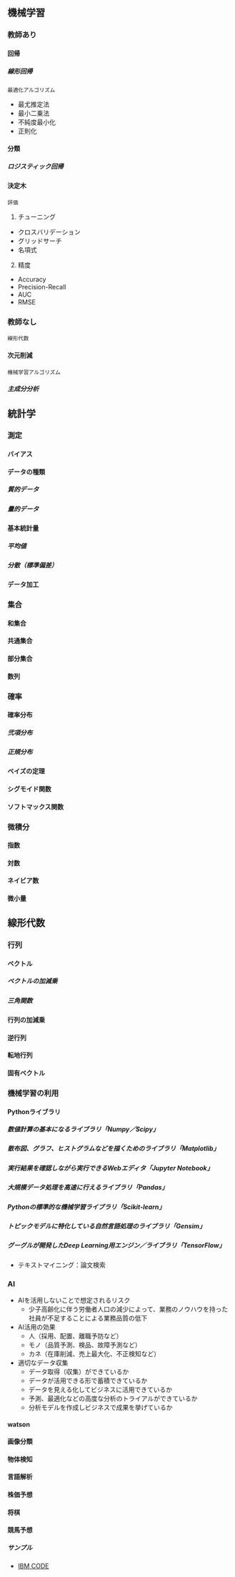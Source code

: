 
## 機械学習
### 教師あり
#### 回帰
##### 線形回帰
	最適化アルゴリズム
* 最尤推定法
* 最小二乗法
* 不純度最小化
* 正則化
#### 分類
##### ロジスティック回帰
#### 決定木
	評価
1. チューニング
* クロスバリデーション
* グリッドサーチ
* 名項式
2. 精度
* Accuracy
* Precision-Recall
* AUC
* RMSE
### 教師なし
	線形代数
#### 次元削減
	機械学習アルゴリズム
##### 主成分分析

## 統計学
### 測定
#### バイアス
#### データの種類
##### 質的データ
##### 量的データ
#### 基本統計量
##### 平均値
##### 分散（標準偏差）
#### データ加工
### 集合
#### 和集合
#### 共通集合
#### 部分集合
#### 数列
### 確率
#### 確率分布
##### 弐項分布
##### 正規分布
#### ベイズの定理
#### シグモイド関数
#### ソフトマックス関数
### 微積分
#### 指数
#### 対数
#### ネイビア数
#### 微小量
## 線形代数
### 行列
#### ベクトル
##### ベクトルの加減乗
##### 三角関数
#### 行列の加減乗
#### 逆行列
#### 転地行列
#### 固有ベクトル

### 機械学習の利用
#### Pythonライブラリ
##### 数値計算の基本になるライブラリ「Numpy／Scipy」
##### 散布図、グラフ、ヒストグラムなどを描くためのライブラリ「Matplotlib」
##### 実行結果を確認しながら実行できるWebエディタ「Jupyter Notebook」
##### 大規模データ処理を高速に行えるライブラリ「Pandas」
##### Pythonの標準的な機械学習ライブラリ「Scikit-learn」
##### トピックモデルに特化している自然言語処理のライブラリ「Gensim」
##### グーグルが開発したDeep Learning用エンジン／ライブラリ「TensorFlow」
* テキストマイニング：論文検索
### AI
* AIを活用しないことで想定されるリスク
	+ 少子高齢化に伴う労働者人口の減少によって、業務のノウハウを持った社員が不足することによる業務品質の低下
* AI活用の効果
	+ 人（採用、配置、離職予防など）
	+ モノ（品質予測、検品、故障予測など）
	+ カネ（在庫削減、売上最大化、不正検知など）
* 適切なデータ収集
	+ データ取得（収集）ができているか
	+ データが活用できる形で蓄積できているか
	+ データを見える化してビジネスに活用できているか
	+ 予測、最適化などの高度な分析のトライアルができているか
	+ 分析モデルを作成しビジネスで成果を挙げているか
#### watson
#### 画像分類
#### 物体検知
#### 言語解析
#### 株価予想
#### 将棋
#### 競馬予想

##### サンプル
* [IBM CODE](https://developer.ibm.com/jp/patterns/create-a-web-app-to-get-stock-information-prices-and-sentiment/)